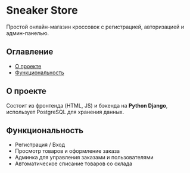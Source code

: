 # Sneaker Store

Простой онлайн-магазин кроссовок с регистрацией, авторизацией и админ-панелью.

## Оглавление
- [О проекте](#о-проекте)
- [Функциональность](#функциональность)


## О проекте
Состоит из фронтенда (HTML, JS) и бэкенда на **Python Django**, использует PostgreSQL для хранения данных.

## Функциональность
- Регистрация / Вход  
- Просмотр товаров и оформление заказа  
- Админка для управления заказами и пользователями  
- Автоматическое списание товаров со склада  


